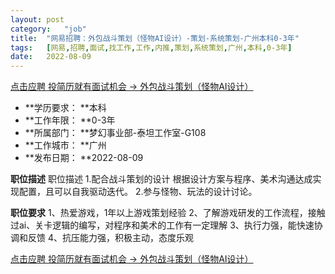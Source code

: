 ```yaml
---
layout:	post
category:	"job"
title:	"网易招聘：外包战斗策划（怪物AI设计）-策划-系统策划-广州本科0-3年"
tags:	[网易,招聘,面试,找工作,工作,内推,策划,系统策划,广州,本科,0-3年]
date:	2022-08-09
---
```


[点击应聘 投简历就有面试机会 -> 外包战斗策划（怪物AI设计）](http://mobile.bole.netease.com/bole/boleDetail?id=34181&employeeId=346f03c3cda5f04c&key=all)



- **学历要求： **本科
- **工作年限： **0-3年
- **所属部门： **梦幻事业部-泰坦工作室-G108
- **工作城市： **广州
- **发布日期： **2022-08-09



**职位描述**
职位描述
1.配合战斗策划的设计 根据设计方案与程序、美术沟通达成实现配置，且可以自我驱动迭代。
2.参与怪物、玩法的设计讨论。



**职位要求**
1、热爱游戏，1年以上游戏策划经验
2、了解游戏研发的工作流程，接触过ai、关卡逻辑的编写，对程序和美术的工作有一定理解
3、执行力强，能快速协调和反馈
4、抗压能力强，积极主动，态度乐观



[点击应聘 投简历就有面试机会 -> 外包战斗策划（怪物AI设计）](http://mobile.bole.netease.com/bole/boleDetail?id=34181&employeeId=346f03c3cda5f04c&key=all)